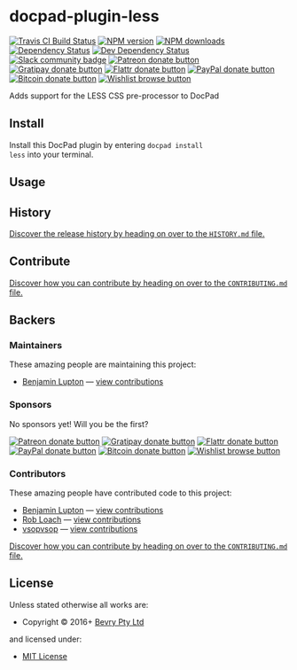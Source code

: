 <!-- TITLE/ -->

<h1>docpad-plugin-less</h1>

<!-- /TITLE -->


<!-- BADGES/ -->

<span class="badge-travisci"><a href="http://travis-ci.org/docpad/docpad-plugin-less" title="Check this project's build status on TravisCI"><img src="https://img.shields.io/travis/docpad/docpad-plugin-less/master.svg" alt="Travis CI Build Status" /></a></span>
<span class="badge-npmversion"><a href="https://npmjs.org/package/docpad-plugin-less" title="View this project on NPM"><img src="https://img.shields.io/npm/v/docpad-plugin-less.svg" alt="NPM version" /></a></span>
<span class="badge-npmdownloads"><a href="https://npmjs.org/package/docpad-plugin-less" title="View this project on NPM"><img src="https://img.shields.io/npm/dm/docpad-plugin-less.svg" alt="NPM downloads" /></a></span>
<span class="badge-daviddm"><a href="https://david-dm.org/docpad/docpad-plugin-less" title="View the status of this project's dependencies on DavidDM"><img src="https://img.shields.io/david/docpad/docpad-plugin-less.svg" alt="Dependency Status" /></a></span>
<span class="badge-daviddmdev"><a href="https://david-dm.org/docpad/docpad-plugin-less#info=devDependencies" title="View the status of this project's development dependencies on DavidDM"><img src="https://img.shields.io/david/dev/docpad/docpad-plugin-less.svg" alt="Dev Dependency Status" /></a></span>
<br class="badge-separator" />
<span class="badge-slackin"><a href="https://slack.bevry.me" title="Join this project's slack community"><img src="https://slack.bevry.me/badge.svg" alt="Slack community badge" /></a></span>
<span class="badge-patreon"><a href="http://patreon.com/bevry" title="Donate to this project using Patreon"><img src="https://img.shields.io/badge/patreon-donate-yellow.svg" alt="Patreon donate button" /></a></span>
<span class="badge-gratipay"><a href="https://www.gratipay.com/bevry" title="Donate weekly to this project using Gratipay"><img src="https://img.shields.io/badge/gratipay-donate-yellow.svg" alt="Gratipay donate button" /></a></span>
<span class="badge-flattr"><a href="https://flattr.com/profile/balupton" title="Donate to this project using Flattr"><img src="https://img.shields.io/badge/flattr-donate-yellow.svg" alt="Flattr donate button" /></a></span>
<span class="badge-paypal"><a href="https://bevry.me/paypal" title="Donate to this project using Paypal"><img src="https://img.shields.io/badge/paypal-donate-yellow.svg" alt="PayPal donate button" /></a></span>
<span class="badge-bitcoin"><a href="https://bevry.me/bitcoin" title="Donate once-off to this project using Bitcoin"><img src="https://img.shields.io/badge/bitcoin-donate-yellow.svg" alt="Bitcoin donate button" /></a></span>
<span class="badge-wishlist"><a href="https://bevry.me/wishlist" title="Buy an item on our wishlist for us"><img src="https://img.shields.io/badge/wishlist-donate-yellow.svg" alt="Wishlist browse button" /></a></span>

<!-- /BADGES -->


<!-- DESCRIPTION/ -->

Adds support for the LESS CSS pre-processor to DocPad

<!-- /DESCRIPTION -->


<!-- INSTALL/ -->

<h2>Install</h2>

Install this DocPad plugin by entering <code>docpad install less</code> into your terminal.

<!-- /INSTALL -->


## Usage

<!-- HISTORY/ -->

<h2>History</h2>

<a href="https://github.com/docpad/docpad-plugin-less/blob/master/HISTORY.md#files">Discover the release history by heading on over to the <code>HISTORY.md</code> file.</a>

<!-- /HISTORY -->


<!-- CONTRIBUTE/ -->

<h2>Contribute</h2>

<a href="https://github.com/docpad/docpad-plugin-less/blob/master/CONTRIBUTING.md#files">Discover how you can contribute by heading on over to the <code>CONTRIBUTING.md</code> file.</a>

<!-- /CONTRIBUTE -->


<!-- BACKERS/ -->

<h2>Backers</h2>

<h3>Maintainers</h3>

These amazing people are maintaining this project:

<ul><li><a href="https://balupton.com">Benjamin Lupton</a> — <a href="https://github.com/docpad/docpad-plugin-less/commits?author=balupton" title="View the GitHub contributions of Benjamin Lupton on repository docpad/docpad-plugin-less">view contributions</a></li></ul>

<h3>Sponsors</h3>

No sponsors yet! Will you be the first?

<span class="badge-patreon"><a href="http://patreon.com/bevry" title="Donate to this project using Patreon"><img src="https://img.shields.io/badge/patreon-donate-yellow.svg" alt="Patreon donate button" /></a></span>
<span class="badge-gratipay"><a href="https://www.gratipay.com/bevry" title="Donate weekly to this project using Gratipay"><img src="https://img.shields.io/badge/gratipay-donate-yellow.svg" alt="Gratipay donate button" /></a></span>
<span class="badge-flattr"><a href="https://flattr.com/profile/balupton" title="Donate to this project using Flattr"><img src="https://img.shields.io/badge/flattr-donate-yellow.svg" alt="Flattr donate button" /></a></span>
<span class="badge-paypal"><a href="https://bevry.me/paypal" title="Donate to this project using Paypal"><img src="https://img.shields.io/badge/paypal-donate-yellow.svg" alt="PayPal donate button" /></a></span>
<span class="badge-bitcoin"><a href="https://bevry.me/bitcoin" title="Donate once-off to this project using Bitcoin"><img src="https://img.shields.io/badge/bitcoin-donate-yellow.svg" alt="Bitcoin donate button" /></a></span>
<span class="badge-wishlist"><a href="https://bevry.me/wishlist" title="Buy an item on our wishlist for us"><img src="https://img.shields.io/badge/wishlist-donate-yellow.svg" alt="Wishlist browse button" /></a></span>

<h3>Contributors</h3>

These amazing people have contributed code to this project:

<ul><li><a href="https://balupton.com">Benjamin Lupton</a> — <a href="https://github.com/docpad/docpad-plugin-less/commits?author=balupton" title="View the GitHub contributions of Benjamin Lupton on repository docpad/docpad-plugin-less">view contributions</a></li>
<li><a href="http://robloach.net">Rob Loach</a> — <a href="https://github.com/docpad/docpad-plugin-less/commits?author=RobLoach" title="View the GitHub contributions of Rob Loach on repository docpad/docpad-plugin-less">view contributions</a></li>
<li><a href="https://github.com/vsopvsop">vsopvsop</a> — <a href="https://github.com/docpad/docpad-plugin-less/commits?author=vsopvsop" title="View the GitHub contributions of vsopvsop on repository docpad/docpad-plugin-less">view contributions</a></li></ul>

<a href="https://github.com/docpad/docpad-plugin-less/blob/master/CONTRIBUTING.md#files">Discover how you can contribute by heading on over to the <code>CONTRIBUTING.md</code> file.</a>

<!-- /BACKERS -->


<!-- LICENSE/ -->

<h2>License</h2>

Unless stated otherwise all works are:

<ul><li>Copyright &copy; 2016+ <a href="http://bevry.me">Bevry Pty Ltd</a></li></ul>

and licensed under:

<ul><li><a href="http://spdx.org/licenses/MIT.html">MIT License</a></li></ul>

<!-- /LICENSE -->
